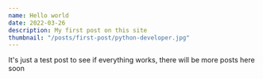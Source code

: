 ```yaml
---
name: Hello world
date: 2022-03-26
description: My first post on this site
thumbnail: "/posts/first-post/python-developer.jpg"
---
```


It's just a test post to see if everything works, there will be more posts here soon
